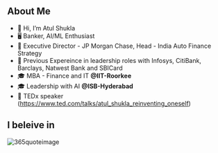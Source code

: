 ## About Me
- 👋 Hi, I’m Atul Shukla
- 🖥 Banker, AI/ML Enthusiast
- 💼 Executive Director - JP Morgan Chase, Head - India Auto Finance Strategy
- 💼 Previous Expereince in leadership roles with Infosys, CitiBank, Barclays, Natwest Bank and SBICard 
- 🎓 MBA - Finance and IT **@IIT-Roorkee**
- 🎓 Leadership with AI **@ISB-Hyderabad** 
- 💬 TEDx speaker (https://www.ted.com/talks/atul_shukla_reinventing_oneself)

## I beleive in
![365quoteimage](https://github.com/user-attachments/assets/a3ed93f6-861a-4045-94e2-2762e69f33b6)

<!---
atul-shukla1/atul-shukla1 is a ✨ special ✨ repository because its `README.md` (this file) appears on your GitHub profile.
You can click the Preview link to take a look at your changes.
--->
